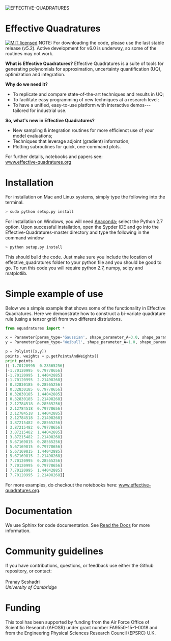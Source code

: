 ![EFFECTIVE-QUADRATURES](https://static.wixstatic.com/media/dad873_3938470ea83849db8b53716c94dd20e8~mv2.png/v1/fill/w_269,h_66,al_c,usm_0.66_1.00_0.01/dad873_3938470ea83849db8b53716c94dd20e8~mv2.png)

# Effective Quadratures
[![MIT licensed](https://img.shields.io/badge/license-MIT-blue.svg)](https://raw.githubusercontent.com/Effective-Quadratures/Effective-Quadratures/main/LICENSE.rst)
NOTE: For downloading the code, please use the last stable release (v5.2). Active development for v6.0 is underway, so some of the routines may not work. 

**What is Effective Quadratures?**
Effective Quadratures is a suite of tools for generating polynomials for approximation, uncertainty quantification (UQ), optimization and integration.  

**Why do we need it?**
* To replicate and compare state-of-the-art techniques and results in UQ;
* To facilitate easy programming of new techniques at a research level;
* To have a unified, easy-to-use platform with interactive demos---tailored for industrial use.

**So, what's new in Effective Quadratures?**
* New sampling & integration routines for more efficienct use of your model evaluations;
* Techniques that leverage adjoint (gradient) information;
* Plotting subroutines for quick, one-command plots.

For further details, notebooks and papers see:
<br>
www.effective-quadratures.org
<br>

# Installation
For installation on Mac and Linux systems, simply type the following into the terminal. 
```bash
> sudo python setup.py install
```
For installation on Windows, you will need [Anaconda](https://www.continuum.io/downloads#windows); select the Python 2.7 option. Upon successful installation, open the Sypder IDE and go into the Effective-Quadratures-master directory and type the following in the command window
```bash
> python setup.py install
```
This should build the code. Just make sure you include the location of effective_quadratures folder to your python file and you should be good to go. To run this code you will require python 2.7, numpy, scipy and matplotlib. 

# Simple example of use
Below we a simple example that shows some of the functionality in Effective Quadratures. Here we demonstrate how to construct a bi-variate quadrature rule (using a tensor grid) from two different distriutions. 
```python
from equadratures import *

x = Parameter(param_type='Gaussian', shape_parameter_A=3.0, shape_parameter_B=2.0, points=6)
y = Parameter(param_type='Weibull', shape_parameter_A=1.0, shape_parameter_B=2.2, points=4)

p = Polyint([x,y])
points, weights = p.getPointsAndWeights()
print points
[[-1.70120995  0.28565256]
[-1.70120995  0.79778656]
[-1.70120995  1.44042885]
[-1.70120995  2.21498268]
[ 0.32830185  0.28565256]
[ 0.32830185  0.79778656]
[ 0.32830185  1.44042885]
[ 0.32830185  2.21498268]
[ 2.12784518  0.28565256]
[ 2.12784518  0.79778656]
[ 2.12784518  1.44042885]
[ 2.12784518  2.21498268]
[ 3.87215482  0.28565256]
[ 3.87215482  0.79778656]
[ 3.87215482  1.44042885]
[ 3.87215482  2.21498268]
[ 5.67169815  0.28565256]
[ 5.67169815  0.79778656]
[ 5.67169815  1.44042885]
[ 5.67169815  2.21498268]
[ 7.70120995  0.28565256]
[ 7.70120995  0.79778656]
[ 7.70120995  1.44042885]
[ 7.70120995  2.21498268]]
```
For more examples, do checkout the notebooks here: www.effective-quadratures.org.
# Documentation
We use Sphinx for code documentation. See [Read the Docs](http://www-edc.eng.cam.ac.uk/~ps583/docs/) for more information. 

# Community guidelines
If you have contributions, questions, or feedback use either the Github repository, or contact:<br>
<br>
Pranay Seshadri <br>
*University of Cambridge* <br>

# Funding
This tool has been supported by funding from the Air Force Office of Scientific Research (AFOSR) under grant number FA9550-15-1-0018 and from the Engineering Physical Sciences Research Council (EPSRC) U.K.
